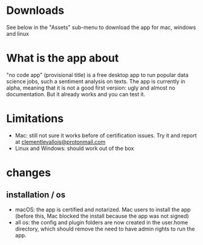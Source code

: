 # Downloads
See below in the "Assets" sub-menu to download the app for mac, windows and linux

# What is the app about
"no code app" (provisional title) is a free desktop app to run popular data science jobs, such a sentiment analysis on texts. The app is currently in alpha, meaning that it is not a good first version: ugly and almost no documentation. But it already works and you can test it.

# Limitations
- Mac: still not sure it works before of certification issues. Try it and report at clementlevallois@protonmail.com
- Linux and Windows: should work out of the box

# changes

## installation / os
- macOS: the app is certified and notarized. Mac users to install the app (before this, Mac blocked the install because the app was not signed)
- all os: the config and plugin folders are now created in the user.home directory, which should remove the need to have admin rights to run the app.
